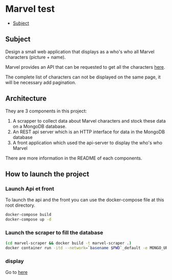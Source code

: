 # Marvel test

<!-- TOC depthFrom:2 depthTo:3 -->

- [Subject](#Subject)

<!-- /TOC -->

## Subject

Design a small web application that displays as a who's who all Marvel characters (picture + name).

Marvel provides an API that can be requested to get all the characters [here](https://developer.marvel.com/).

The complete list of characters can not be displayed on the same page, it will be necessary add pagination.

## Architecture

They are 3 components in this project:

1) A scrapper to collect data about Marvel characters and stock these data on a MongoDB database.
2) An REST api server which is an HTTP interface for data in the MongoDB database
3) A front application which used the api-server to display the who's who Marvel

There are more information in the README of each components.

## How to launch the project

### Launch Api et front

To launch the api and the front you can use the docker-compose file at this root directory.
```bash
docker-compose build
docker-compose up -d
```

### Launch the scraper to fill the database

```bash
(cd marvel-scraper && docker build -t marvel-scraper .)
docker container run -itd --network=`basename $PWD`_default -e MONGO_URL='mongodb://mongo:27017/marvel' -e MARVEL_API_PRIVATE_KEY='YOUR_PRIVATE_KEY' -e MARVEL_API_PUBLIC_KEY='YOUR_PUBLIC_KEY' marvel-scraper
```

### display

Go to [here](http://localhost:3000)
